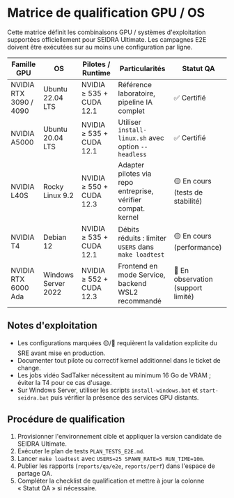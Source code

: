 # Matrice de qualification GPU / OS

Cette matrice définit les combinaisons GPU / systèmes d'exploitation supportées officiellement pour SEIDRA Ultimate. Les campagnes E2E doivent être exécutées sur au moins une configuration par ligne.

| Famille GPU | OS | Pilotes / Runtime | Particularités | Statut QA |
|-------------|----|-------------------|----------------|-----------|
| NVIDIA RTX 3090 / 4090 | Ubuntu 22.04 LTS | NVIDIA ≥ 535 + CUDA 12.1 | Référence laboratoire, pipeline IA complet | ✅ Certifié
| NVIDIA A5000 | Ubuntu 20.04 LTS | NVIDIA ≥ 535 + CUDA 12.1 | Utiliser `install-linux.sh` avec option `--headless` | ✅ Certifié
| NVIDIA L40S | Rocky Linux 9.2 | NVIDIA ≥ 550 + CUDA 12.3 | Adapter pilotes via repo entreprise, vérifier compat. kernel | 🟡 En cours (tests de stabilité)
| NVIDIA T4 | Debian 12 | NVIDIA ≥ 535 + CUDA 12.1 | Débits réduits : limiter `USERS` dans `make loadtest` | 🟡 En cours (performance)
| NVIDIA RTX 6000 Ada | Windows Server 2022 | NVIDIA ≥ 552 + CUDA 12.3 | Frontend en mode Service, backend WSL2 recommandé | 🔄 En observation (support limité)

## Notes d'exploitation

- Les configurations marquées 🟡/🔄 requièrent la validation explicite du SRE avant mise en production.
- Documenter tout pilote ou correctif kernel additionnel dans le ticket de change.
- Les jobs vidéo SadTalker nécessitent au minimum 16 Go de VRAM ; éviter la T4 pour ce cas d'usage.
- Sur Windows Server, utiliser les scripts `install-windows.bat` et `start-seidra.bat` puis vérifier la présence des services GPU distants.

## Procédure de qualification

1. Provisionner l'environnement cible et appliquer la version candidate de SEIDRA Ultimate.
2. Exécuter le plan de tests `PLAN_TESTS_E2E.md`.
3. Lancer `make loadtest` avec `USERS=25 SPAWN_RATE=5 RUN_TIME=10m`.
4. Publier les rapports (`reports/qa/e2e`, `reports/perf`) dans l'espace de partage QA.
5. Compléter la checklist de qualification et mettre à jour la colonne « Statut QA » si nécessaire.

